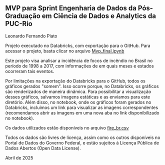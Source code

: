 ## MVP para Sprint Engenharia de Dados da Pós-Graduação em Ciência de Dados e Analytics da PUC-Rio
Leonardo Fernando Piato

Projeto executado no Databricks, com exportação para o GitHub. Para acessar o projeto, basta clicar no arquivo [Mvp_final.ipynb](https://github.com/XuxaRP/EngDados_Leonardo_Piato/blob/main/Mvp_final.ipynb)

Este projeto visa analisar a incidência de focos de incêndio no Brasil no período de 1998 a 2017, com informações de em quais meses e estados ocorreram tais eventos.

Por limitações na exportação do Databricks para o GitHub, todos os gráficos gerados "somem". Isso ocorre porque, no Databricks, os gráficos são renderizados de maneira dinâmica. Para possibilitar a visualização desses gráficos, salvamos imagens estáticas e as enviamos para este diretório. Além disso, no notebook, onde os gráficos foram gerados no Databricks, incluímos um link para visualizar as imagens correspondentes (recomendamos abrir as imagens em uma nova aba no link disponibilizado no notebook).

Os dados utilizados estão disponíveis no arquivo [fire_br.csv](https://github.com/XuxaRP/EngDados_Leonardo_Piato/blob/main/Fire_br.csv)

Todos os dados são livres de licença, assim como os outros disponíveis no Portal de Dados do Governo Federal, e estão sujeitos à Licença Pública de Dados Abertos (Open Data License).

Abril de 2025
